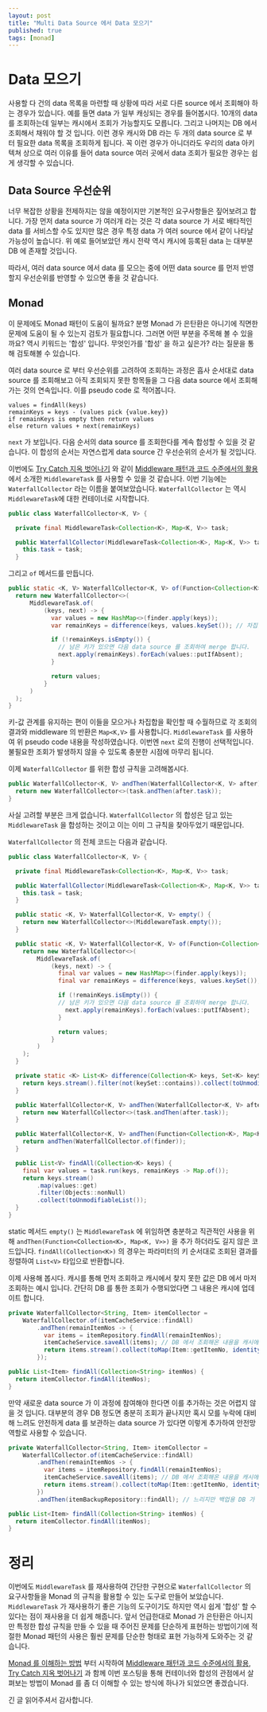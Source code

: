 ```yaml
---
layout: post
title: "Multi Data Source 에서 Data 모으기"
published: true
tags: [monad]
---
```


# Data 모으기

사용할 다 건의 data 목록을 마련할 때 상황에 따라 서로 다른 source 에서 조회해야 하는 경우가 있습니다. 예를 들면 data 가 일부 캐싱되는 경우를 들어봅시다.
10개의 data 를 조회하는데 일부는 캐시에서 조회가 가능할지도 모릅니다. 그리고 나머지는 DB 에서 조회해서 채워야 할 것 입니다.
이런 경우 캐시와 DB 라는 두 개의 data source 로 부터 필요한 data 목록을 조회하게 됩니다.
꼭 이런 경우가 아니더라도 우리의 data 아키텍쳐 상으로 여러 이유를 들어 data source 여러 곳에서 data 조회가 필요한 경우는 쉽게 생각할 수 있습니다.

<!-- more -->

## Data Source 우선순위

너무 복잡한 상황을 전제하지는 않을 예정이지만 기본적인 요구사항들은 짚어보려고 합니다.
가장 먼저 data source 가 여러개 라는 것은 각 data source 가 서로 배타적인 data 를 서비스할 수도 있지만 많은 경우 특정 data 가 여러 source 에서 같이 나타날 가능성이 높습니다.
위 예로 들어보았던 캐시 전략 역시 캐시에 등록된 data 는 대부분 DB 에 존재할 것입니다.

따라서, 여러 data source 에서 data 를 모으는 중에 어떤 data source 를 먼저 반영할지 우선순위를 반영할 수 있으면 좋을 것 같습니다.

## Monad

이 문제에도 Monad 패턴이 도움이 될까요? 분명 Monad 가 은탄환은 아니기에 직면한 문제에 도움이 될 수 있는지 검토가 필요합니다. 그러면 어떤 부분을 주목해 볼 수 있을까요?
역시 키워드는 '합성' 입니다. 무엇인가를 '합성' 을 하고 싶은가? 라는 질문을 통해 검토해볼 수 있습니다.

여러 data source 로 부터 우선순위를 고려하여 조회하는 과정은 흡사 순서대로 data source 를 조회해보고 아직 조회되지 못한 항목들을 그 다음 data source 에서 조회해가는 것의 연속입니다.
이를 pseudo code 로 적어봅니다. 

```
values = findAll(keys)
remainKeys = keys - (values pick {value.key})
if remainKeys is empty then return values
else return values + next(remainKeys)
```

`next` 가 보입니다. 다음 순서의 data source 를 조회한다를 계속 합성할 수 있을 것 같습니다. 이 합성의 순서는 자연스럽게 data source 간 우선순위의 순서가 될 것입니다.

이번에도 [Try Catch 지옥 벗어나기](/20) 와 같이 [Middleware 패턴과 코드 수준에서의 활용](/19) 에서 소개한 `MiddlewareTask` 를 사용할 수 있을 것 같습니다.
이번 기능에는 `WaterfallCollector` 라는 이름을 붙여보았습니다. `WaterfallCollector` 는 역시 `MiddlewareTask`에 대한 컨테이너로 시작합니다.

```java
public class WaterfallCollector<K, V> {

  private final MiddlewareTask<Collection<K>, Map<K, V>> task;

  public WaterfallCollector(MiddlewareTask<Collection<K>, Map<K, V>> task) {
    this.task = task;
  }
```

그리고 `of` 메서드를 만듭니다.

```java
public static <K, V> WaterfallCollector<K, V> of(Function<Collection<K>, Map<K, V>> finder) {
  return new WaterfallCollector<>(
      MiddlewareTask.of(
          (keys, next) -> {
            var values = new HashMap<>(finder.apply(keys));
            var remainKeys = difference(keys, values.keySet()); // 차집합 연산

            if (!remainKeys.isEmpty()) {
              // 남은 키가 있으면 다음 data source 를 조회하여 merge 합니다.
              next.apply(remainKeys).forEach(values::putIfAbsent);
            }

            return values;
          }
      )
  );
}
```

키-값 관계를 유지하는 편이 이들을 모으거나 차집합을 확인할 때 수월하므로 각 조회의 결과와 middleware 의 반환은 `Map<K,V>` 를 사용합니다.
`MiddlewareTask` 를 사용하여 위 pseudo code 내용을 작성하였습니다. 이번엔 `next` 로의 진행이 선택적입니다. 불필요한 조회가 발생하지 않을 수 있도록 충분한 시점에 마무리 됩니다.

이제 `WaterfallCollector` 를 위한 합성 규칙을 고려해봅시다.

```java
public WaterfallCollector<K, V> andThen(WaterfallCollector<K, V> after) {
  return new WaterfallCollector<>(task.andThen(after.task));
}
```

사실 고려할 부분은 크게 없습니다. `WaterfallCollector` 의 합성은 담고 있는 `MiddlewareTask` 을 합성하는 것이고 이는 이미 그 규칙을 찾아두었기 때문입니다.

`WaterfallCollector` 의 전체 코드는 다음과 같습니다.

```java
public class WaterfallCollector<K, V> {

  private final MiddlewareTask<Collection<K>, Map<K, V>> task;

  public WaterfallCollector(MiddlewareTask<Collection<K>, Map<K, V>> task) {
    this.task = task;
  }

  public static <K, V> WaterfallCollector<K, V> empty() {
    return new WaterfallCollector<>(MiddlewareTask.empty());
  }

  public static <K, V> WaterfallCollector<K, V> of(Function<Collection<K>, Map<K, V>> finder) {
    return new WaterfallCollector<>(
        MiddlewareTask.of(
            (keys, next) -> {
              final var values = new HashMap<>(finder.apply(keys));
              final var remainKeys = difference(keys, values.keySet()); // 차집합 연산

              if (!remainKeys.isEmpty()) {
              // 남은 키가 있으면 다음 data source 를 조회하여 merge 합니다.
                next.apply(remainKeys).forEach(values::putIfAbsent);
              }

              return values;
            }
        )
    );
  }

  private static <K> List<K> difference(Collection<K> keys, Set<K> keySet) {
    return keys.stream().filter(not(keySet::contains)).collect(toUnmodifiableList());
  }

  public WaterfallCollector<K, V> andThen(WaterfallCollector<K, V> after) {
    return new WaterfallCollector<>(task.andThen(after.task));
  }

  public WaterfallCollector<K, V> andThen(Function<Collection<K>, Map<K, V>> finder) {
    return andThen(WaterfallCollector.of(finder));
  }

  public List<V> findAll(Collection<K> keys) {
    final var values = task.run(keys, remainKeys -> Map.of());
    return keys.stream()
        .map(values::get)
        .filter(Objects::nonNull)
        .collect(toUnmodifiableList());
  }
}
```

static 메서드 `empty()` 는 `MiddlewareTask` 에 위임하면 충분하고 직관적인 사용을 위해 `andThen(Function<Collection<K>, Map<K, V>>)` 을 추가 하더라도 길지 않은 코드입니다.
`findAll(Collection<K>)` 의 경우는 파라미터의 키 순서대로 조회된 결과를 정렬하여 `List<V>` 타입으로 반환합니다.

이제 사용해 봅시다. 캐시를 통해 먼저 조회하고 캐시에서 찾지 못한 값은 DB 에서 마저 조회하는 예시 입니다.
간단히 DB 를 통한 조회가 수행되었다면 그 내용은 캐시에 업데이트 합니다. 

```java
private WaterfallCollector<String, Item> itemCollector =
    WaterfallCollector.of(itemCacheService::findAll)
        .andThen(remainItemNos -> {
          var items = itemRepository.findAll(remainItemNos);
          itemCacheService.saveAll(items); // DB 에서 조회해온 내용을 캐시에 업데이트
          return items.stream().collect(toMap(Item::getItemNo, identity()));
        });

public List<Item> findAll(Collection<String> itemNos) {
  return itemCollector.findAll(itemNos);
}
```

만약 새로운 data source 가 이 과정에 참여해야 한다면 이를 추가하는 것은 어렵지 않을 것 입니다.
대부분의 경우 DB 정도면 충분히 조회가 끝나지만 혹시 모를 누락에 대비해 느려도 안전하게 data 를 보관하는 data source 가 있다면 이렇게 추가하여 안전망 역할로 사용할 수 있습니다.

```java
private WaterfallCollector<String, Item> itemCollector =
    WaterfallCollector.of(itemCacheService::findAll)
        .andThen(remainItemNos -> {
          var items = itemRepository.findAll(remainItemNos);
          itemCacheService.saveAll(items); // DB 에서 조회해온 내용을 캐시에 업데이트
          return items.stream().collect(toMap(Item::getItemNo, identity()));
        })
        .andThen(itemBackupRepository::findAll); // 느리지만 백업용 DB 가 있다면 안전망 역할을 할 수 있습니다.

public List<Item> findAll(Collection<String> itemNos) {
  return itemCollector.findAll(itemNos);
}
```

# 정리

이번에도 `MiddlewareTask` 를 재사용하여 간단한 구현으로 `WaterfallCollector` 의 요구사항들을 Monad 의 규칙을 활용할 수 있는 도구로 만들어 보았습니다.
`MiddlewareTask` 가 재사용하기 좋은 기능의 도구이기도 하지만 역시 쉽게 '합성' 할 수 있다는 점이 재사용을 더 쉽게 해줍니다.
앞서 언급한대로 Monad 가 은탄환은 아니지만 특정한 합성 규칙을 만들 수 있을 때 주어진 문제를 단순하게 표현하는 방법이기에 적절한 Monad 패턴의 사용은 훨씬 문제를 단순한 형태로 표현 가능하게 도와주는 것 같습니다.

[Monad 를 이해하는 방법](/17) 부터 시작하여 [Middleware 패턴과 코드 수준에서의 활용](/19), [Try Catch 지옥 벗어나기](/20) 과 함께 이번 포스팅을 통해
컨테이너와 합성의 관점에서 살펴보는 방법이 Monad 를 좀 더 이해할 수 있는 방식에 하나가 되었으면 좋겠습니다.

긴 글 읽어주셔서 감사합니다.